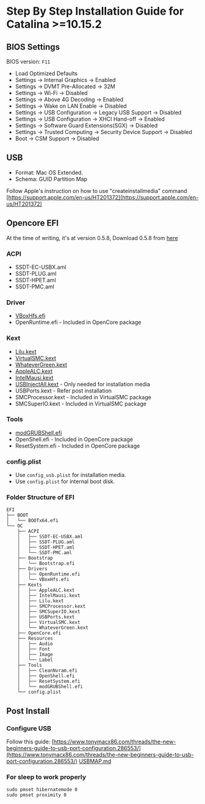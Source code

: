 # Step By Step Installation Guide for Catalina >=10.15.2

## BIOS Settings

BIOS version: `F11`

- Load Optimized Defaults
- Settings -> Internal Graphics -> Enabled
- Settings -> DVMT Pre-Allocated -> 32M
- Settings -> Wi-Fi -> Disabled
- Settings -> Above 4G Decoding -> Enabled
- Settings -> Wake on LAN Enable -> Disabled
- Settings -> USB Configuration -> Legacy USB Support -> Disabled
- Settings -> USB Configuration -> XHCI Hand-off -> Enabled
- Settings -> Software Guard Extensions(SGX) -> Disabled
- Settings -> Trusted Computing -> Security Device Support -> Disabled
- Boot -> CSM Support -> Disabled


## USB

- Format: Mac OS Extended.
- Schema: GUID Partition Map       

Follow Apple's instruction on how to use "createinstallmedia" command [https://support.apple.com/en-us/HT201372](https://support.apple.com/en-us/HT201372)

## Opencore EFI

At the time of writing, it's at version 0.5.8, Download 0.5.8 from [here](https://github.com/acidanthera/OpenCorePkg/releases/download/0.5.8/OpenCore-0.5.8-RELEASE.zip)

### ACPI 
- SSDT-EC-USBX.aml
- SSDT-PLUG.aml
- SSDT-HPET.aml
- SSDT-PMC.aml

### Driver
- [VBoxHfs.efi](https://github.com/acidanthera/AppleSupportPkg/releases/download/2.1.7/AppleSupport-2.1.7-RELEASE.zip)
- OpenRuntime.efi - Included in OpenCore package

### Kext
- [Lilu.kext](https://github.com/acidanthera/Lilu/releases/download/1.4.4/Lilu-1.4.4-RELEASE.zip)
- [VirtualSMC.kext](https://github.com/acidanthera/VirtualSMC/releases/download/1.1.3/VirtualSMC-1.1.3-RELEASE.zip)
- [WhateverGreen.kext](https://github.com/acidanthera/WhateverGreen/releases/download/1.3.9/WhateverGreen-1.3.9-RELEASE.zip)
- [AppleALC.kext](https://github.com/acidanthera/AppleALC/releases/download/1.4.9/AppleALC-1.4.9-RELEASE.zip)
- [IntelMausi.kext](https://github.com/acidanthera/IntelMausi/releases/download/1.0.2/IntelMausi-1.0.2-RELEASE.zip)
- [USBInjectAll.kext](https://bitbucket.org/RehabMan/os-x-usb-inject-all/downloads/RehabMan-USBInjectAll-2018-1108.zip) - Only needed for installation media
- USBPorts.kext - Refer post installation
- SMCProcessor.kext - Included in VirtualSMC package
- SMCSuperIO.kext - Included in VirtualSMC package

### Tools
- [modGRUBShell.efi](https://github.com/datasone/grub-mod-setup_var/releases/download/1.1/modGRUBShell.efi)
- OpenShell.efi - Included in OpenCore package
- ResetSystem.efi - Included in OpenCore package

### config.plist

- Use `config_usb.plist` for installation media.
- Use `config.plist` for internal boot disk.

### Folder Structure of EFI

```
EFI
├── BOOT
│   └── BOOTx64.efi
└── OC
    ├── ACPI
    │   ├── SSDT-EC-USBX.aml
    │   ├── SSDT-PLUG.aml
    │   ├── SSDT-HPET.aml
    │   └── SSDT-PMC.aml
    ├── Bootstrap
    │   └── Bootstrap.efi
    ├── Drivers
    │   ├── OpenRuntime.efi
    │   └── VBoxHfs.efi
    ├── Kexts
    │   ├── AppleALC.kext
    │   ├── IntelMausi.kext
    │   ├── Lilu.kext
    │   ├── SMCProcessor.kext
    │   ├── SMCSuperIO.kext
    │   ├── USBPorts.kext
    │   ├── VirtualSMC.kext
    │   └── WhateverGreen.kext
    ├── OpenCore.efi
    ├── Resources
    │   ├── Audio
    │   ├── Font
    │   ├── Image
    │   └── Label
    ├── Tools
    │   ├── CleanNvram.efi
    │   ├── OpenShell.efi
    │   ├── ResetSystem.efi
    │   └── modGRUBShell.efi
    └── config.plist
```


## Post Install

### Configure USB
Follow this guide: [https://www.tonymacx86.com/threads/the-new-beginners-guide-to-usb-port-configuration.286553/](https://www.tonymacx86.com/threads/the-new-beginners-guide-to-usb-port-configuration.286553/)
[USBMAP.md](USBMAP.md) 


### For sleep to work properly

```
sudo pmset hibernatemode 0
sudo pmset proximity 0
```
